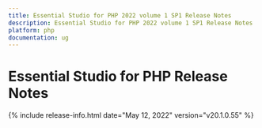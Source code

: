 ```yaml
---
title: Essential Studio for PHP 2022 volume 1 SP1 Release Notes  
description: Essential Studio for PHP 2022 volume 1 SP1 Release Notes  
platform: php
documentation: ug
---
```


# Essential Studio for PHP  Release Notes  

{% include release-info.html date="May 12, 2022"  version="v20.1.0.55" %} 





